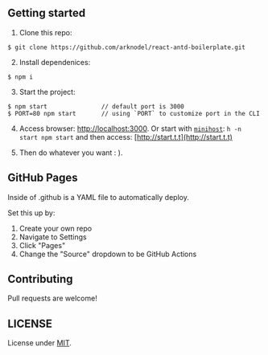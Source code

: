 
## Getting started

  1. Clone this repo:
  ```
  $ git clone https://github.com/arknodel/react-antd-boilerplate.git
  ```

  2. Install dependenices:
  ```
  $ npm i
  ```

  3. Start the project:
  ```
  $ npm start               // default port is 3000
  $ PORT=80 npm start       // using `PORT` to customize port in the CLI
  ```

  4. Access browser: [http://localhost:3000](http://localhost:3000). Or start with [`minihost`](https://www.npmjs.com/package/minihost):
    ```
    h -n start npm start
    ```
    and then access: [http://start.t.t](http://start.t.t)

  5. Then do whatever you want : ).

## GitHub Pages

  Inside of .github is a YAML file to automatically deploy.

  Set this up by:
  1. Create your own repo
  2. Navigate to Settings
  3. Click "Pages"
  4. Change the "Source" dropdown to be GitHub Actions



## Contributing

Pull requests are welcome!

## LICENSE

License under [MIT](https://github.com/arknodel/react-antd-boilerplate/blob/main/LICENSE).
